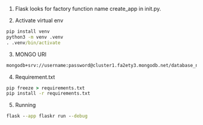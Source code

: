 1. Flask looks for factory function name create_app in init.py.

2. Activate virtual env
```cmd
pip install venv
python3 -m venv .venv
. .venv/bin/activate
```

3. MONGO URI
```cmd
mongodb+srv://username:password@cluster1.fa2ety3.mongodb.net/database_name?retryWrites=true&w=majority
```
4. Requirement.txt
```cmd
pip freeze > requirements.txt
pip install -r requirements.txt
```
5. Running
```cmd
flask --app flaskr run --debug
```
